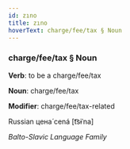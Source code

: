 ```yaml
---
id: zıno
title: zıno
hoverText: charge/fee/tax § Noun
---
```


### charge/fee/tax § Noun

**Verb**: to be a charge/fee/tax

**Noun**: charge/fee/tax

**Modifier**: charge/fee/tax-related

Russian цена́ cená [t͡sɨˈna]

*Balto-Slavic Language Family*
